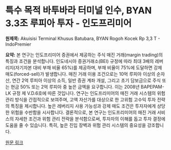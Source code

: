 # 특수 목적 바투바라 터미널 인수, BYAN 3.3조 루피아 투자 - 인도프리미어

**원제목:** Akuisisi Terminal Khusus Batubara, BYAN Rogoh Kocek Rp 3,3 T - IndoPremier

**요약:** 본 연구는 인도프리미어 증권에서 제공하는 주식 매진 거래(margin trading)의 특징과 조건을 분석합니다.  인도네시아 증권거래소(BEI) 규정에 따라 최대 3배의 레버리지(자기자본 대비 부채 비율 65%)를 제공하며,  부채 비율이 75%에 도달하면 강제 매도(forced-sell)가 발생합니다.  매진 거래 이용 조건으로는 10억 루피아 이상의 순자산, 연간 2억 루피아 이상의 소득, 일반 증권 계좌 개설, 그리고 초기 담보금으로 주식 또는 현금 50% 또는 2억 루피아 중 높은 금액을 요구합니다.  이는 2008년 BAPEPAM-LK 규정 제 V.D.6호에 따른 것입니다.  연구는 인도프리미어의 매진 거래 시스템의 위험 관리 방식을 간접적으로 보여주며,  고액 자산가를 대상으로 한 고위험 고수익 투자 전략의 특징을 제시합니다.  높은 레버리지 사용 가능성과 강제 매도 조건은 투자자에게 상당한 위험을 수반함을 시사합니다.  결론적으로, 본 연구는 인도프리미어의 매진 거래 서비스의 자세한 조건과 위험 관리 전략을 분석함으로써,  투자자의 이해를 돕고 투자 결정에 도움을 줄 수 있습니다.  특히, 높은 진입 장벽과 위험 관리 시스템의 중요성을 강조합니다.

[원문 링크](https://www.indopremier.com/ipotnews/newsDetail.php?jdl=Akuisisi_Terminal_Khusus_Batubara__BYAN_Rogoh_Kocek_Rp_3_3_T__&news_id=469233&group_news=RESEARCHNEWS&taging_subtype=BYAN&name=&search=y_general&q=Bayan%20Resources&halaman=1)
